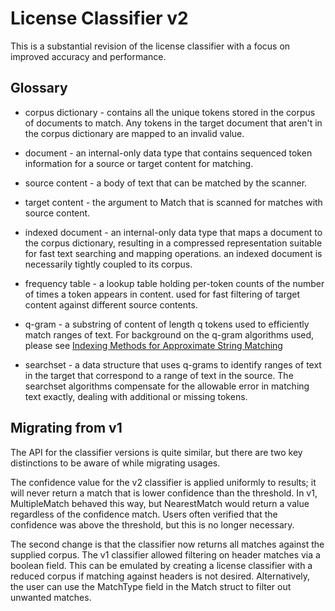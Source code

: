 # License Classifier v2

This is a substantial revision of the license classifier with a focus on improved accuracy and performance.

## Glossary

- corpus dictionary - contains all the unique tokens stored in the corpus of
documents to match. Any tokens in the target document that aren't in the corpus
dictionary are mapped to an invalid value.

- document - an internal-only data type that contains sequenced token information
for a source or target content for matching.

- source content - a body of text that can be matched by the scanner.

- target content - the argument to Match that is scanned for matches with source
content.

- indexed document - an internal-only data type that maps a document to the
corpus dictionary, resulting in a compressed representation suitable for fast
text searching and mapping operations. an indexed document is necessarily
tightly coupled to its corpus.

- frequency table - a lookup table holding per-token counts of the number of
times a token appears in content. used for fast filtering of target content
against different source contents.

- q-gram - a substring of content of length q tokens used to efficiently match
ranges of text. For background on the q-gram algorithms used, please see
[Indexing Methods for Approximate String Matching](https://users.dcc.uchile.cl/~gnavarro/ps/deb01.pdf)

- searchset - a data structure that uses q-grams to identify ranges of text in
the target that correspond to a range of text in the source. The searchset
algorithms compensate for the allowable error in matching text exactly, dealing
with additional or missing tokens.


## Migrating from v1

The API for the classifier versions is quite similar, but there are two key
distinctions to be aware of while migrating usages.

The confidence value for the v2 classifier is applied uniformly to results; it
will never return a match that is lower confidence than the threshold. In v1,
MultipleMatch behaved this way, but NearestMatch would return a value
regardless of the confidence match. Users often verified that the confidence
was above the threshold, but this is no longer necessary.

The second change is that the classifier now returns all matches against the
supplied corpus. The v1 classifier allowed filtering on header matches via a
boolean field. This can be emulated by creating a license classifier with a
reduced corpus if matching against headers is not desired. Alternatively, the
user can use the MatchType field in the Match struct to filter out unwanted
matches.


